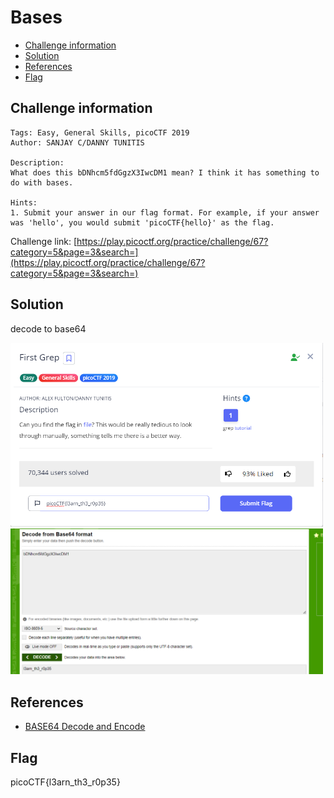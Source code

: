 # Bases

- [Challenge information](#challenge-information)
- [Solution](#solution)
- [References](#references)
- [Flag](#flag)

## Challenge information
```
Tags: Easy, General Skills, picoCTF 2019
Author: SANJAY C/DANNY TUNITIS

Description:
What does this bDNhcm5fdGgzX3IwcDM1 mean? I think it has something to do with bases.

Hints:
1. Submit your answer in our flag format. For example, if your answer was 'hello', you would submit 'picoCTF{hello}' as the flag.
```

Challenge link: [https://play.picoctf.org/practice/challenge/67?category=5&page=3&search=](https://play.picoctf.org/practice/challenge/67?category=5&page=3&search=)

## Solution

decode to base64

<img src="bases1.png" width="500" />

<img src="bases2.png" width="500" />

## References

- [BASE64 Decode and Encode](https://www.base64decode.org/)

## Flag

picoCTF{l3arn_th3_r0p35}